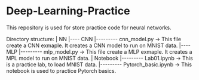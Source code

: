 # Deep-Learning-Practice

This repository is used for store practice code for neural networks.

Directory structure:
| NN
|---- CNN
|--------- cnn_model.py -> This file create a CNN exmaple. It creates a CNN model to run on MNIST data.
|---- MLP
|--------- mlp_model.py -> This file create a MLP exmaple. It creates a MPL model to run on MNIST data.
| Notebook
|--------- Lab01.ipynb -> This is a practice lab, to load MNIST data.
|--------- Pytorch_basic.ipynb -> This notebook is used to practice Pytorch basics.

